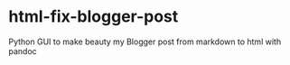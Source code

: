 # html-fix-blogger-post
Python GUI to make beauty my Blogger post from markdown to html with pandoc
